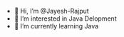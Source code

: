 - 👋 Hi, I’m @Jayesh-Rajput
- 👀 I’m interested in Java Delopment
- 🌱 I’m currently learning Java
<!---
Jayesh-Rajput/Jayesh-Rajput is a ✨ special ✨ repository because its `README.md` (this file) appears on your GitHub profile.
You can click the Preview link to take a look at your changes.
--->
